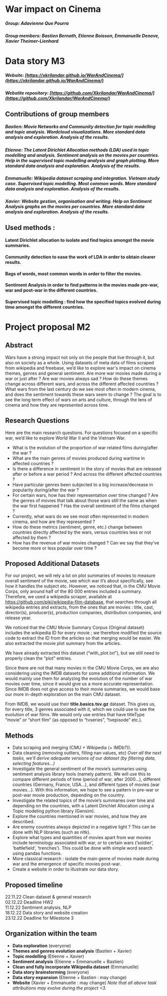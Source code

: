 # War impact on Cinema

##### Group: Adavienne Que Pourra

##### Group members: Bastien Bernath, Etienne Boisson, Emmanuelle Denove, Xavier Theimer-Lienhard

# Data story M3
##### Website: [https://xkrilandar.github.io/WarAndCinema/](https://xkrilandar.github.io/WarAndCinema/) 
##### Webstite repository: [https://github.com/Xkrilandar/WarAndCinema/](https://github.com/Xkrilandar/WarAndCinema/)

## Contributions of group members
##### Bastien: Movie Networks and Community detection for topic modelling and topic analysis. Wordcloud visualizations. More standard data analysis and exploration. Analysis of the results.
##### Etienne: The Latent Dirichlet Allocation methods (LDA) used in topic modelling and analysis. Sentiment analysis on the movies per countries. Help in the supervised topic modelling analysis and graph plotting. More standard data analysis and exploration. Analysis of the results.
##### Emmanuelle: Wikipedia dataset scraping and integration. Vietnam study case. Supervised topic modelling. Most common words. More standard data analysis and exploration. Analysis of the results.
##### Xavier: Website gestion, organisation and writing. Help on Sentiment Analysis graphs on the movies per countries. More standard data analysis and exploration. Analysis of the results.

## Used methods : 
#### Latent Dirichlet allocation to isolate and find topics amongst the movie summaries.
#### Community detection to ease the work of LDA in order to obtain clearer results.
#### Bags of words, most common words in order to filter the movies.
#### Sentiment Analysis in order to find patterns in the movies made pre-war, war and post-war in the different countries.
#### Supervised topic modelling : find how the specified topics evolved during time amongst the different countries.

# Project proposal M2
## Abstract 

Wars have a strong impact not only on the people that live through it, but also on society as a whole. Using datasets of meta data of films scraped from wikipedia and freebase, we’d like to explore war's impact on cinema themes, genres and general sentiment. Are more war movies made during a war or just after ? Are war movies always sad ? How do these themes change across different wars, and across the different affected countries ? What wars from the last century do we see most often in modern cinema, and does the sentiment towards these wars seem to change ? The goal is to see the long term effect of wars on arts and culture, through the lens of cinema and how they are represented across time.

## Research Questions 

Here are the main research questions. For questions focused on a specific war, we’d like to explore World War II and the Vietnam War.
- What is the evolution of the proportion of war related films during/after the war ?
- What are the main genres of movies produced during wartime in affected countries ?
- Is there a difference in sentiment in the story of movies that are released after or before a war period ? And across the different affected countries ?
- Have particular genres been subjected to a big increase/decrease in popularity during/after the war ?
- For certain wars, how has their representation over time changed ? Are the genres of movies that talk about those wars still the same as when the war first happened ? Has the overall sentiment of the films changed ?
- Currently, what wars do we see most often represented in modern cinema, and how are they represented ?
- How do these metrics (sentiment, genre, etc.) change between countries directly affected by the wars, versus countries less or not affected by them ?
- How has the revenue of war movies changed ? Can we say that they’ve become more or less popular over time ?

## Proposed Additional Datasets 

For our project, we will rely a lot on plot summaries of movies to measure overall sentiment of the movie, see which war it’s about specifically, see how it handles the subject etc. However, we noticed that, in the CMU Movie Corps, only around half of the 80 000 entries included a summary. Therefore, we used a wikipedia scraper, available at https://github.com/piki/wikipedia-film-database, that searches through all wikipedia entries and extracts, from the ones that are movies : title, cast, director(s), producer(s), production companies, distribution companies, and release year.

We noticed that the CMU Movie Summary Corpus (Original dataset) includes the wikipedia ID for every movie ; we therefore modified the source code to extract the ID from the articles so that merging would be easier. We also extracted the movie plot summary from the articles.

We have already extracted this dataset (“with_plot.txt”), but we still need to properly clean the “plot” entries.

Since there are not that many movies in the CMU Movie Corps, we are also considering using the IMDB datasets for some additional information. We would mainly use them for analyzing the evolution of the number of war movies over time, since it would give us a more accurate representation. Since IMDB does not give access to their movie summaries, we would base our more in-depth exploration on the main CMU dataset.

From IMDB, we would use their **title.basics.tsv.gz** dataset. This gives us, for every title, 3 genres associated with it, which we could use to see the evolution of war films. We would only use entries that have titleType “movie” or “short film” (as opposed to “tvseries”, “tvepisode” etc.).

## Methods
- Data scraping and merging (CMU + Wikipedia (+ IMDb?)). 
- Data cleaning (removing outliers, filling nan values, etc)
_Over all the next tasks, we’ll derive adequate versions of our dataset (by filtering data, selecting features…)_
- Investigate the general sentiment of the movie’s summaries using sentiment analysis library tools (namely pattern). We will use this to compare different periods of time (period of war, after 2000…), different countries (Germany, France, USA…), and different types of movies (war movies…). With this information, we hope to see a pattern in pre-war or post-war movie production, depending on the country.
- Investigate the related topics of the movie’s summaries over time and depending on the countries, with a Latent Dirichlet Allocation using a Topic modeling python library (Gensim).
- Explore the countries mentioned in war movies, and how they are described.
- Are enemy countries always depicted in a negative light ? This can be done with NLP libraries (such as nltk).
- Explore what types and quantities of movies apart from war movies include terminology associated with war, or to certain wars (‘soldier’, ‘battlefield’, ‘trenches’). This could be done with simple word search using pandas functions.
- More classical research : isolate the main genre of movies made during war and the emergence of specific movies post-war.
- Create a website in order to illustrate our data story.

## Proposed timeline
22.11.22 Clean dataset & general research\
02.12.22 Deadline HW2\
11.12.22 Sentiment analysis, NLP\
18.12.22 Data story and website creation\
23.12.22 Deadline for Milestone 3

## Organization within the team
- **Data exploration** (everyone)
- **Themes and genres evolution analysis** (Bastien + Xavier) 
- **Topic modelling** (Etienne + Xavier)
- **Sentiment analysis** (Etienne + Emmanuelle + Bastien)
- **Clean and fully incorporate Wikipedia dataset** (Emmanuelle)
- **Data story brainstorming** (everyone)
- **Data story expansion** (Etienne + Bastien : may change)
- **Website** (Xavier + Emmanuelle : may change)
_Note that all above task attributions may evolve during the project <3._
